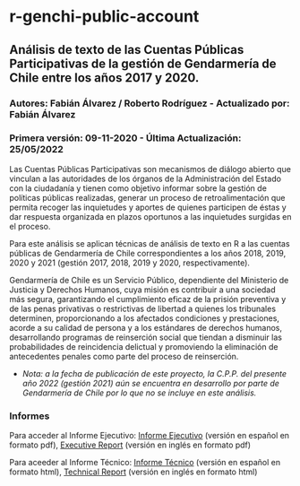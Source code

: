 # r-genchi-public-account

## Análisis de texto de las Cuentas Públicas Participativas de la gestión de Gendarmería de Chile entre los años 2017 y 2020.

### Autores: Fabián Álvarez / Roberto Rodríguez - Actualizado por: Fabián Álvarez

### Primera versión: 09-11-2020 - Última Actualización: 25/05/2022

Las Cuentas Públicas Participativas son mecanismos de diálogo abierto que vinculan a las autoridades de los órganos de la Administración del Estado con la ciudadanía y tienen como objetivo informar sobre la gestión de políticas públicas realizadas, generar un proceso de retroalimentación que permita recoger las inquietudes y aportes de quienes participen de éstas y dar respuesta organizada en plazos oportunos a las inquietudes surgidas en el proceso.

Para este análisis se aplican técnicas de análisis de texto en R a las cuentas públicas de Gendarmería de Chile correspondientes a los años 2018, 2019, 2020 y 2021 (gestión 2017, 2018, 2019 y 2020, respectivamente).

Gendarmería de Chile es un Servicio Público, dependiente del Ministerio de Justicia y Derechos Humanos, cuya misión es contribuir a una sociedad más segura, garantizando el cumplimiento eficaz de la prisión preventiva y de las penas privativas o restrictivas de libertad a quienes los tribunales determinen, proporcionando a los afectados condiciones y prestaciones, acorde a su calidad de persona y a los estándares de derechos humanos, desarrollando programas de reinserción social que tiendan a disminuir las probabilidades de reincidencia delictual y promoviendo la eliminación de antecedentes penales como parte del proceso de reinserción.

- *Nota: a la fecha de publicación de este proyecto, la C.P.P. del presente año 2022 (gestión 2021) aún se encuentra en desarrollo por parte de Gendarmería de Chile por lo que no se incluye en este análisis.*

### Informes

Para acceder al Informe Ejecutivo: [Informe Ejecutivo](https://github.com/fa-alvarez/r-genchi-public-account/blob/main/output/executive-reports/genchi-executive-report_es.pdf) (versión en español en formato pdf), [Executive Report](https://github.com/fa-alvarez/r-genchi-public-account/blob/main/output/executive-reports/genchi-executive-report_en.pdf) (versión en inglés en formato pdf)

Para aceeder al Informe Técnico: [Informe Técnico](https://htmlpreview.github.io/?https://raw.githubusercontent.com/fa-alvarez/r-genchi-public-account/main/output/technical-reports/genchi-technical-report_es.html) (versión en español en formato html), [Technical Report](https://htmlpreview.github.io/?https://raw.githubusercontent.com/fa-alvarez/r-genchi-public-account/main/output/technical-reports/genchi-technical-report_en.html) (versión en inglés en formato html)

